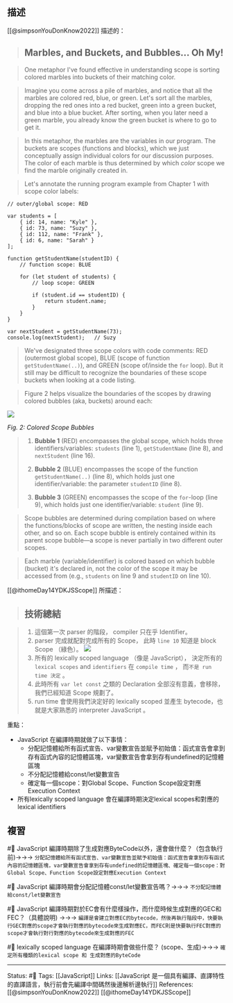 ## 描述

[[@simpsonYouDonKnow2022]] 描述的：
> ## Marbles, and Buckets, and Bubbles... Oh My!

> One metaphor I've found effective in understanding scope is sorting colored marbles into buckets of their matching color.

> Imagine you come across a pile of marbles, and notice that all the marbles are colored red, blue, or green. Let's sort all the marbles, dropping the red ones into a red bucket, green into a green bucket, and blue into a blue bucket. After sorting, when you later need a green marble, you already know the green bucket is where to go to get it.

> In this metaphor, the marbles are the variables in our program. The buckets are scopes (functions and blocks), which we just conceptually assign individual colors for our discussion purposes. The color of each marble is thus determined by which _color_ scope we find the marble originally created in.

> Let's annotate the running program example from Chapter 1 with scope color labels:

```
// outer/global scope: RED

var students = [
    { id: 14, name: "Kyle" },
    { id: 73, name: "Suzy" },
    { id: 112, name: "Frank" },
    { id: 6, name: "Sarah" }
];

function getStudentName(studentID) {
    // function scope: BLUE

    for (let student of students) {
        // loop scope: GREEN

        if (student.id == studentID) {
            return student.name;
        }
    }
}

var nextStudent = getStudentName(73);
console.log(nextStudent);   // Suzy
```




> We've designated three scope colors with code comments: RED (outermost global scope), BLUE (scope of function `getStudentName(..)`), and GREEN (scope of/inside the `for` loop). But it still may be difficult to recognize the boundaries of these scope buckets when looking at a code listing.

> Figure 2 helps visualize the boundaries of the scopes by drawing colored bubbles (aka, buckets) around each:

![](https://github.com/getify/You-Dont-Know-JS/raw/2nd-ed/scope-closures/images/fig2.png)

_Fig. 2: Colored Scope Bubbles_

> 1.  **Bubble 1** (RED) encompasses the global scope, which holds three identifiers/variables: `students` (line 1), `getStudentName` (line 8), and `nextStudent` (line 16).
> 
> 2.  **Bubble 2** (BLUE) encompasses the scope of the function `getStudentName(..)` (line 8), which holds just one identifier/variable: the parameter `studentID` (line 8).
> 
> 3.  **Bubble 3** (GREEN) encompasses the scope of the `for`-loop (line 9), which holds just one identifier/variable: `student` (line 9).


> Scope bubbles are determined during compilation based on where the functions/blocks of scope are written, the nesting inside each other, and so on. Each scope bubble is entirely contained within its parent scope bubble—a scope is never partially in two different outer scopes.

> Each marble (variable/identifier) is colored based on which bubble (bucket) it's declared in, not the color of the scope it may be accessed from (e.g., `students` on line 9 and `studentID` on line 10).


[[@ithomeDay14YDKJSScope]] 所描述：
> ## 技術總結

> 1.  這個第一次 parser 的階段， compiler 只在乎 Identifier。
> 2.  parser 完成就配對完成所有的 Scope， 此時 `line 10` 知道是 block Scope （綠色）。    ![](https://i.imgur.com/dvoWJeX.png)
> 3.  所有的 lexically scoped language （像是 JavaScript）， 決定所有的 `lexical scopes` and `identifiers` 在 `compile time` ，  而`不是 run time 決定` 。
> 4.  此時所有 `var let const` 之類的 Declaration 全部沒有意義，會移除，我們已經知道 Scope 規劃了。
> 5.  run time 會使用我們決定好的 lexically scoped 並產生 bytecode，也就是大家熟悉的 interpreter JavaScript 。

重點：
- JavaScript 在編譯時期就做了以下事情：
	- 分配記憶體給所有函式宣告、var變數宣告並賦予初始值：函式宣告會拿到存有函式內容的記憶體區塊，var變數宣告會拿到存有undefined的記憶體區塊
	- 不分配記憶體給const/let變數宣告
	- 確定每一個scope：對Global Scope、Function Scope設定對應Execution Context
- 所有lexically scoped language 會在編譯時期決定lexical scopes和對應的lexical identifiers


## 複習
#🧠 JavaScript 編譯時期除了生成對應ByteCode以外，還會做什麼？（包含執行前)->->-> `分配記憶體給所有函式宣告、var變數宣告並賦予初始值：函式宣告會拿到存有函式內容的記憶體區塊，var變數宣告會拿到存有undefined的記憶體區塊、確定每一個scope：對Global Scope、Function Scope設定對應Execution Context`
<!--SR:!2022-09-30,17,246-->


#🧠 JavaScript 編譯時期會分配記憶體const/let變數宣告嗎？->->-> `不分配記憶體給const/let變數宣告`
<!--SR:!2022-10-11,52,250-->

#🧠 JavaScript 編譯時期對於EC會有什麼樣操作，而什麼時候生成對應的GEC和FEC？（具體說明) ->->-> `編譯是會建立對應EC的bytecode，然後再執行階段中，快要執行GEC對應的scope才會執行對應的bytecode來生成對應EC，而FEC則是快要執行FEC對應的scope才會執行對行對應的bytecode來生成對應的FEC`
<!--SR:!2022-10-05,6,247-->



#🧠 lexically scoped language 在編譯時期會做些什麼？ (scope、生成)->->-> `確定所有種類的lexical scope 和 生成對應的ByteCode`
<!--SR:!2022-11-21,60,228-->

---
Status: #🌱 
Tags: 
[[JavaScript]]
Links:
[[JavaScript 是一個具有編譯、直譯特性的直譯語言，執行前會先編譯中間碼然後邊解析邊執行]]
References:
[[@simpsonYouDonKnow2022]]
[[@ithomeDay14YDKJSScope]]